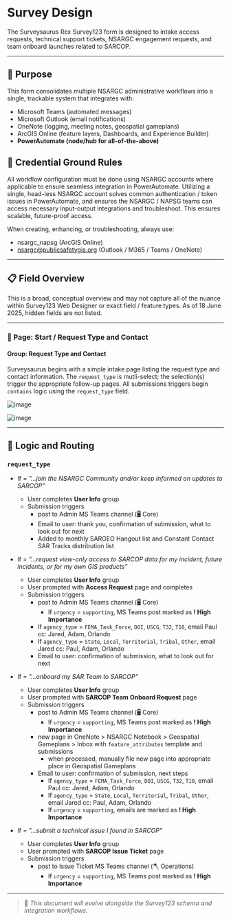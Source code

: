 # Survey Design

The Surveysaurus Rex Survey123 form is designed to intake access requests, technical support tickets, NSARGC engagement requests, and team onboard launches related to SARCOP.

---

## 🧭 Purpose

This form consolidates multiple NSARGC administrative workflows into a single, trackable system that integrates with:
- Microsoft Teams (automated messages)
- Microsoft Outlook (email notifications)
- OneNote (logging, meeting notes, geospatial gameplans)
- ArcGIS Online (feature layers, Dashboards, and Experience Builder)
- **PowerAutomate (node/hub for all-of-the-above)**

## 🚨 Credential Ground Rules

All workflow configuration must be done using NSARGC accounts where applicable to ensure seamless integration in PowerAutomate.  Utilizing a single, head-less NSARGC account solves common authentication / token issues in PowerAutomate, and ensures the NSARGC / NAPSG teams can access necessary input-output integrations and troubleshoot.  This ensures scalable, future-proof access.

When creating, enhancing, or troubleshooting, always use:
- nsargc_napsg (ArcGIS Online)
- nsargc@publicsafetygis.org (Outlook / M365 / Teams / OneNote)

---

## 📋 Field Overview

This is a broad, conceptual overview and may not capture all of the nuance within Survey123 Web Designer or exact field / feature types.  As of 18 June 2025, hidden fields are not listed.

--- 

### 📃 Page: Start / Request Type and Contact

#### Group: Request Type and Contact

Surveysaurus begins with a simple intake page listing the request type and contact information.  The `request_type` is mutli-select; the selection(s) trigger the appropriate follow-up pages.  All submissions triggers begin `contains` logic using the `request_type` field.

![image](https://github.com/user-attachments/assets/ba1060bf-280d-4207-8623-a6ab6f3dadf5)

![image](https://github.com/user-attachments/assets/4a6853f9-63af-48d2-89b8-fb6497daabfc)

---

## 🔁 Logic and Routing

### `request_type`

- If = _"...join the NSARGC Community and/or keep informed on updates to SARCOP"_
  - User completes **User Info** group
  - Submission triggers
    - post to Admin MS Teams channel (🖥️ Core)
    - Email to user: thank you, confirmation of submission, what to look out for next
    - Added to monthly SARGEO Hangout list and Constant Contact SAR Tracks distribution list

- If = _"...request view-only access to SARCOP data for my incident, future incidents, or for my own GIS products"_
  - User completes **User Info** group
  - User prompted with **Access Request** page and completes
  - Submission triggers
    - post to Admin MS Teams channel (🖥️ Core)
      - If `urgency` = `supporting`, MS Teams post marked as **! High Importance**
    - If `agency_type` = `FEMA_Task_Force`, `DOI`, `USCG`, `T32`, `T10`, email Paul cc: Jared, Adam, Orlando
    - If `agency_type` = `State`, `Local`, `Territorial`, `Tribal`, `Other`, email Jared cc: Paul, Adam, Orlando
    - Email to user: confirmation of submission, what to look out for next

- If = _"...onboard my SAR Team to SARCOP"_
  - User completes **User Info** group
  - User prompted with **SARCOP Team Onboard Request** page
  - Submission triggers
    - post to Admin MS Teams channel (🖥️ Core)
      - If `urgency` = `supporting`, MS Teams post marked as **! High Importance**
    - new page in OneNote > NSARGC Notebook > Geospatial Gameplans > Inbox with `feature_attributes` template and submissions
      - when processed, manually file new page into appropriate place in Geospatial Gameplans
    - Email to user: confirmation of submission, next steps
      - If `agency_type` = `FEMA_Task_Force`, `DOI`, `USCG`, `T32`, `T10`, email Paul cc: Jared, Adam, Orlando
      - If `agency_type` = `State`, `Local`, `Territorial`, `Tribal`, `Other`, email Jared cc: Paul, Adam, Orlando
      - If `urgency` = `supporting`, emails are marked as **! High Importance**

- If = _"...submit a technical issue I found in SARCOP"_
  - User completes **User Info** group
  - User prompted with **SARCOP Issue Ticket** page
  - Submission triggers
    - post to Issue Ticket MS Teams channel (🪓 Operations)
      - If `urgency` = `supporting`, MS Teams post marked as **! High Importance**

---

> 📌 *This document will evolve alongside the Survey123 schema and integration workflows.*
